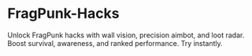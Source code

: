 # FragPunk-Hacks
Unlock FragPunk hacks with wall vision, precision aimbot, and loot radar. Boost survival, awareness, and ranked performance. Try instantly.
